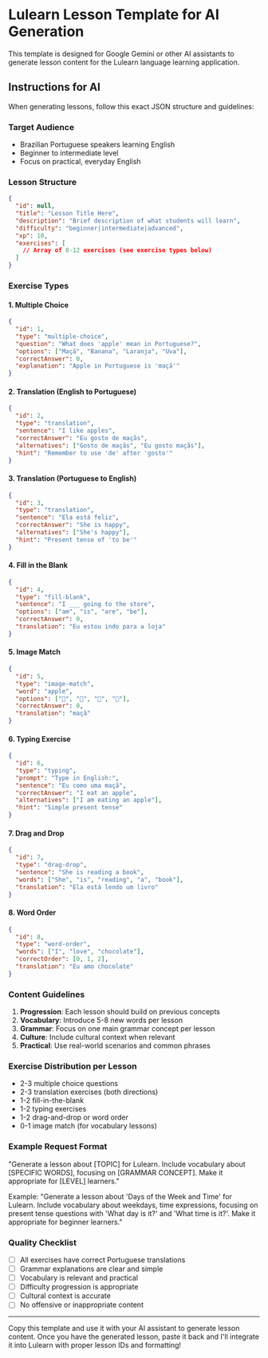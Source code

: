 # Lulearn Lesson Template for AI Generation

This template is designed for Google Gemini or other AI assistants to generate lesson content for the Lulearn language learning application.

## Instructions for AI

When generating lessons, follow this exact JSON structure and guidelines:

### Target Audience
- Brazilian Portuguese speakers learning English
- Beginner to intermediate level
- Focus on practical, everyday English

### Lesson Structure

```json
{
  "id": null,
  "title": "Lesson Title Here",
  "description": "Brief description of what students will learn",
  "difficulty": "beginner|intermediate|advanced",
  "xp": 10,
  "exercises": [
    // Array of 8-12 exercises (see exercise types below)
  ]
}
```

### Exercise Types

#### 1. Multiple Choice
```json
{
  "id": 1,
  "type": "multiple-choice",
  "question": "What does 'apple' mean in Portuguese?",
  "options": ["Maçã", "Banana", "Laranja", "Uva"],
  "correctAnswer": 0,
  "explanation": "Apple in Portuguese is 'maçã'"
}
```

#### 2. Translation (English to Portuguese)
```json
{
  "id": 2,
  "type": "translation",
  "sentence": "I like apples",
  "correctAnswer": "Eu gosto de maçãs",
  "alternatives": ["Gosto de maçãs", "Eu gosto maçãs"],
  "hint": "Remember to use 'de' after 'gosto'"
}
```

#### 3. Translation (Portuguese to English)
```json
{
  "id": 3,
  "type": "translation",
  "sentence": "Ela está feliz",
  "correctAnswer": "She is happy",
  "alternatives": ["She's happy"],
  "hint": "Present tense of 'to be'"
}
```

#### 4. Fill in the Blank
```json
{
  "id": 4,
  "type": "fill-blank",
  "sentence": "I ___ going to the store",
  "options": ["am", "is", "are", "be"],
  "correctAnswer": 0,
  "translation": "Eu estou indo para a loja"
}
```

#### 5. Image Match
```json
{
  "id": 5,
  "type": "image-match",
  "word": "apple",
  "options": ["🍎", "🍌", "🍊", "🍇"],
  "correctAnswer": 0,
  "translation": "maçã"
}
```

#### 6. Typing Exercise
```json
{
  "id": 6,
  "type": "typing",
  "prompt": "Type in English:",
  "sentence": "Eu como uma maçã",
  "correctAnswer": "I eat an apple",
  "alternatives": ["I am eating an apple"],
  "hint": "Simple present tense"
}
```

#### 7. Drag and Drop
```json
{
  "id": 7,
  "type": "drag-drop",
  "sentence": "She is reading a book",
  "words": ["She", "is", "reading", "a", "book"],
  "translation": "Ela está lendo um livro"
}
```

#### 8. Word Order
```json
{
  "id": 8,
  "type": "word-order",
  "words": ["I", "love", "chocolate"],
  "correctOrder": [0, 1, 2],
  "translation": "Eu amo chocolate"
}
```

### Content Guidelines

1. **Progression**: Each lesson should build on previous concepts
2. **Vocabulary**: Introduce 5-8 new words per lesson
3. **Grammar**: Focus on one main grammar concept per lesson
4. **Culture**: Include cultural context when relevant
5. **Practical**: Use real-world scenarios and common phrases

### Exercise Distribution per Lesson

- 2-3 multiple choice questions
- 2-3 translation exercises (both directions)
- 1-2 fill-in-the-blank
- 1-2 typing exercises
- 1-2 drag-and-drop or word order
- 0-1 image match (for vocabulary lessons)

### Example Request Format

"Generate a lesson about [TOPIC] for Lulearn. Include vocabulary about [SPECIFIC WORDS], focusing on [GRAMMAR CONCEPT]. Make it appropriate for [LEVEL] learners."

Example: "Generate a lesson about 'Days of the Week and Time' for Lulearn. Include vocabulary about weekdays, time expressions, focusing on present tense questions with 'What day is it?' and 'What time is it?'. Make it appropriate for beginner learners."

### Quality Checklist

- [ ] All exercises have correct Portuguese translations
- [ ] Grammar explanations are clear and simple
- [ ] Vocabulary is relevant and practical
- [ ] Difficulty progression is appropriate
- [ ] Cultural context is accurate
- [ ] No offensive or inappropriate content

---

Copy this template and use it with your AI assistant to generate lesson content. Once you have the generated lesson, paste it back and I'll integrate it into Lulearn with proper lesson IDs and formatting! 